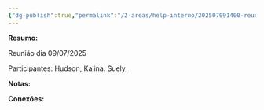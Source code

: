 ```yaml
---
{"dg-publish":true,"permalink":"/2-areas/help-interno/202507091400-reuniao/","dgPassFrontmatter":true,"created":"2025-07-09T14:44:59.982-03:00","updated":"2025-07-09T14:46:10.553-03:00"}
---
```


**Resumo:**

Reunião dia 09/07/2025

Participantes: Hudson, Kalina. Suely, 



**Notas:**




**Conexões:**